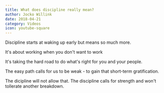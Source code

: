 ```yaml
---
title: What does discipline really mean?
author: Jocko Willink
date: 2018-04-21
category: Videos
icon: youtube-square
---
```


Discipline starts at waking up early but means so much more.

It's about working when you don't want to work

It's taking the hard road to do what's right for you and your people.

The easy path calls for us to be weak - to gain that short-term gratification.

The dicipline will not allow that. The discipline calls for strength and won't tollerate another breakdown.
